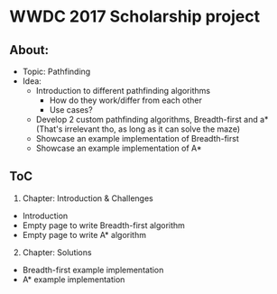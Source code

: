 # WWDC 2017 Scholarship project


## About:
- Topic: Pathfinding
- Idea:
  - Introduction to different pathfinding algorithms
    - How do they work/differ from each other
    - Use cases?
  - Develop 2 custom pathfinding algorithms, Breadth-first and a* (That's irrelevant tho, as long as it can solve the maze)
  - Showcase an example implementation of Breadth-first
  - Showcase an example implementation of A*


## ToC

1. Chapter: Introduction & Challenges
  - Introduction
  - Empty page to write Breadth-first algorithm
  - Empty page to write A* algorithm

2. Chapter: Solutions
  - Breadth-first example implementation
  - A* example implementation

